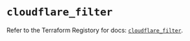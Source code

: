 # `cloudflare_filter`

Refer to the Terraform Registory for docs: [`cloudflare_filter`](https://registry.terraform.io/providers/cloudflare/cloudflare/4.21.0/docs/resources/filter).
